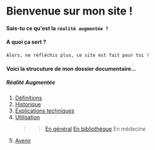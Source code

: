 # Bienvenue sur mon site !

#### Sais-tu ce qu'est la `réalité augmentée ?`
#### A quoi ça sert ?
#### 
```
Alors, ne réfléchis plus, ce site est fait pour toi !
```

#### Voici la strucuture de mon dossier documentaire...
##### Réalité Augmentée
1. [Définitions](Definition.md)
2. [Historique](Histoire.md)
3. [Explications techniques](Fonctionnement.md)
4. [Utilisation](utilisation.md)
   >> [En général](engeneral.md)
   >> [En bibliothèque](bibli.md)
   >> En médecine
 5. [Avenir](Avenir.md)
